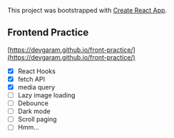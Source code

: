This project was bootstrapped with [Create React App](https://github.com/facebook/create-react-app).

## Frontend Practice
[https://devgaram.github.io/front-practice/](https://devgaram.github.io/front-practice/)

- [x] React Hooks
- [x] fetch API
- [x] media query
- [ ] Lazy image loading
- [ ] Debounce
- [ ] Dark mode
- [ ] Scroll paging
- [ ] Hmm...